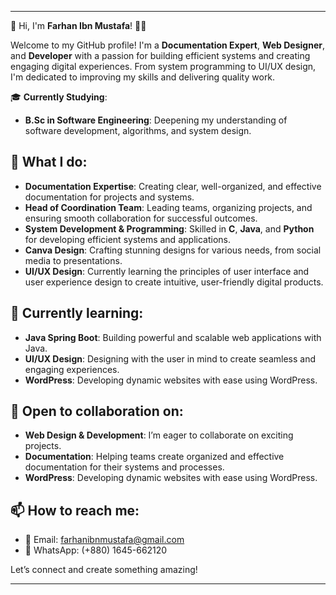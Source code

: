 

---

👋 Hi, I'm **Farhan Ibn Mustafa**! 👨‍💻

Welcome to my GitHub profile! I'm a **Documentation Expert**, **Web Designer**, and **Developer** with a passion for building efficient systems and creating engaging digital experiences. From system programming to UI/UX design, I'm dedicated to improving my skills and delivering quality work.

🎓 **Currently Studying**:
- **B.Sc in Software Engineering**: Deepening my understanding of software development, algorithms, and system design.

## 💼 What I do:
- **Documentation Expertise**: Creating clear, well-organized, and effective documentation for projects and systems.
- **Head of Coordination Team**: Leading teams, organizing projects, and ensuring smooth collaboration for successful outcomes.
- **System Development & Programming**: Skilled in **C**, **Java**, and **Python** for developing efficient systems and applications.
- **Canva Design**: Crafting stunning designs for various needs, from social media to presentations.
- **UI/UX Design**: Currently learning the principles of user interface and user experience design to create intuitive, user-friendly digital products.

## 🌱 Currently learning:
- **Java Spring Boot**: Building powerful and scalable web applications with Java.
- **UI/UX Design**: Designing with the user in mind to create seamless and engaging experiences.
- **WordPress**: Developing dynamic websites with ease using WordPress.

## 💞️ Open to collaboration on:
- **Web Design & Development**: I’m eager to collaborate on exciting projects.
- **Documentation**: Helping teams create organized and effective documentation for their systems and processes.
- **WordPress**: Developing dynamic websites with ease using WordPress.

## 📫 How to reach me:
- 📧 Email: [farhanibnmustafa@gmail.com](mailto:farhanibnmustafa@gmail.com)
- 📱 WhatsApp: (+880) 1645-662120

Let’s connect and create something amazing!

---


